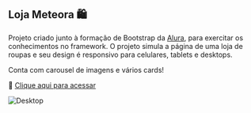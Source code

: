 ## Loja Meteora 🛍

Projeto criado junto à formação de Bootstrap da [Alura](https://www.alura.com.br), para exercitar os conhecimentos no framework. O projeto simula a página de uma loja de roupas e seu design é responsivo para celulares, tablets e desktops.

Conta com carousel de imagens e vários cards!

🔗 [Clique aqui para acessar](https://alineguiseline.github.io/meteora-store/)

![Desktop](deploy-gif.gif)
